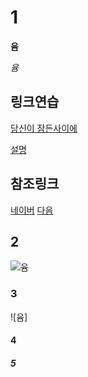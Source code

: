 ﻿# 1
**윰**

*윰*

## 링크연습

[당신이 잠든사이에](https://linktv.pro/cast/tv/3640/%EB%8B%B9%EC%8B%A0%EC%9D%B4-%EC%9E%A0%EB%93%A0-%EC%82%AC%EC%9D%B4%EC%97%90-%EB%8B%A4%EC%8B%9C%EB%B3%B4%EA%B8%B0)

[설명](링크."설명")

## 참조링크

[네이버][1]
[다음][2]

[1]: http://www.naver.com/ "네이버"
[2]: http://www.daum.net/ "다음"

## 2

![윰](https://www.google.co.kr/url?sa=i&rct=j&q=&esrc=s&source=images&cd=&cad=rja&uact=8&ved=0ahUKEwiAterVy5zXAhUGopQKHTyKA20QjRwIBw&url=https%3A%2F%2Fsk.pinterest.com%2Fpin%2F557883472566298999%2F&psig=AOvVaw2mfo24RFf7KjvAULIT8Pu8&ust=1509598727136801)

### 3

![윰]

#### 4



##### 5